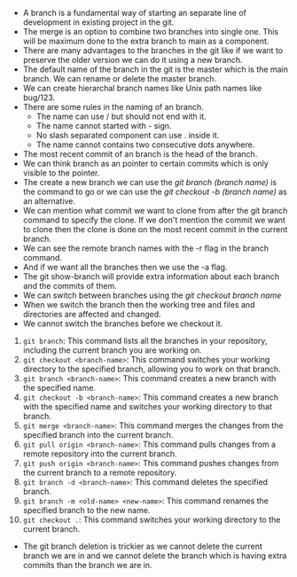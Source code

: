 * A branch is a fundamental way of starting an separate line of  development in existing project in the git.
* The merge is an option to combine two branches into single one. This will be maximum done to the extra branch to main as a component.
* There are many advantages to the branches in the git like if we want to preserve the older version we can do it using a new branch.
* The default name of the branch in the git is the master which is the main branch. We can rename or delete the master branch.
* We can create hierarchal branch names like Unix path names like bug/123.
* There are some rules in the naming of an branch.
	* The name can use / but should not end with it.
	* The name cannot started with - sign.
	* No slash separated component can use . inside it.
	* The name cannot contains two consecutive dots anywhere.
* The most recent commit of an branch is the head of the branch.
* We can think branch as an pointer to certain commits which is only visible to the pointer.
* The create a new branch we can use the *git branch (branch name)* is the command to go or we can use the *git checkout -b (branch name)* as an alternative. 
* We can mention what commit we want to clone from after the git branch command to specify the clone. If we don't mention the commit we want to clone then the clone is done on the most recent commit in the current branch.
* We can see the remote branch names with the -r flag in the branch command.
* And if we want all the branches then we use the -a flag.
* The git show-branch will provide extra information about each branch and the commits of them.
* We can switch between branches using the *git checkout branch name* 
* When we switch the branch then the working tree and files and directories are affected and changed.
* We cannot switch the branches before we checkout it.
1. `git branch`: This command lists all the branches in your repository, including the current branch you are working on. 
2. `git checkout <branch-name>`: This command switches your working directory to the specified branch, allowing you to work on that branch. 
3. `git branch <branch-name>`: This command creates a new branch with the specified name. 
4. `git checkout -b <branch-name>`: This command creates a new branch with the specified name and switches your working directory to that branch. 
5. `git merge <branch-name>`: This command merges the changes from the specified branch into the current branch. 
6. `git pull origin <branch-name>`: This command pulls changes from a remote repository into the current branch.
7. `git push origin <branch-name>`: This command pushes changes from the current branch to a remote repository. 
8. `git branch -d <branch-name>`: This command deletes the specified branch. 
9. `git branch -m <old-name> <new-name>`: This command renames the specified branch to the new name. 
10. `git checkout .`: This command switches your working directory to the current branch.
* The git branch deletion is trickier as we cannot delete the current branch we are in and we cannot delete the branch which is having extra commits than the branch we are in.
